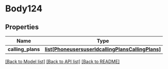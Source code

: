# Body124

## Properties
Name | Type | Description | Notes
------------ | ------------- | ------------- | -------------
**calling_plans** | [**list[PhoneusersuserIdcallingPlansCallingPlans]**](PhoneusersuserIdcallingPlansCallingPlans.md) |  | [optional] 

[[Back to Model list]](../README.md#documentation-for-models) [[Back to API list]](../README.md#documentation-for-api-endpoints) [[Back to README]](../README.md)

